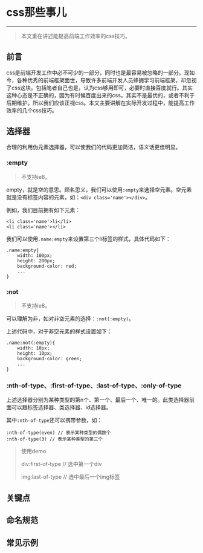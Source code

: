 # css那些事儿

----
> 本文重在讲述能提高前端工作效率的css技巧。


## 前言

css是前端开发工作中必不可少的一部分，同时也是最容易被忽略的一部分。现如今，各种优秀的前端框架面世，导致许多前端开发人员蜂拥学习前端框架，却忽视了css这块。包括笔者自己也是，认为css够用即可，必要时直接百度就行。其实这种心态是不正确的，因为有时候百度出来的css，其实不是最优的，或者不利于后期维护。所以我们应该正视css。本文主要讲解在实际开发过程中，能提高工作效率的几个css技巧。

## 选择器

合理的利用伪元素选择器，可以使我们的代码更加简洁，语义话更佳明显。

### :empty

> 不支持ie8。

empty，就是空的意思。顾名思义，我们可以使用`:empty`来选择空元素。空元素就是没有标签内容的元素，如：`<div class='name'></div>`。

例如，我们目前拥有如下元素：

```
<li class='name'>li</li>
<li class='name'></li>
```

我们可以使用`.name:empty`来设置第三个li标签的样式，具体代码如下：

```
.name:empty{
	width: 100px;
	height: 200px;
	background-color: red;
	...
}
```

### :not

> 不支持ie8。

可以理解为非，如对非空元素的选择：`:not(:empty)`。

上述代码中，对于非空元素的样式设置如下：

```
.name:not(:empty){
	width: 10px;
	height: 10px;
	background-color: green;
	...
}
```

### :nth-of-type、:first-of-type、:last-of-type、:only-of-type

上述选择器分别为某种类型的第n个、第一个、最后一个、唯一的。此类选择器前面可以跟标签选择器、类选择器、id选择器。

其中`:nth-of-type`还可以携带参数，如：

```
:nth-of-type(even) // 表示某种类型的偶数个
:nth-of-type(3) // 表示某种类型的第三个
```


> 使用demo
> 
> div:first-of-type // 选中第一个div
> 
> img:last-of-type // 选中最后一个img标签

## 关键点

## 命名规范

## 常见示例



